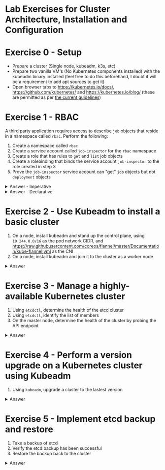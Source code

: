 # Lab Exercises for Cluster Architecture, Installation and Configuration

# Exercise 0 - Setup

* Prepare a cluster (Single node, kubeadm, k3s, etc)
* Prepare two vanilla VM's (No Kubernetes components installed) with the kubeadm binary installed (feel free to do this beforehand, I doubt it will be a requirement to add apt sources to get it)
* Open browser tabs to https://kubernetes.io/docs/, https://github.com/kubernetes/ and  https://kubernetes.io/blog/ (these are permitted as per [the current guidelines](https://docs.linuxfoundation.org/tc-docs/certification/certification-resources-allowed#certified-kubernetes-administrator-cka-and-certified-kubernetes-application-developer-ckad))

# Exercise 1 - RBAC

A third party application requires access to describe `job` objects that reside in a namespace called `rbac`. Perform the following:

1. Create a namespace called `rbac`
2. Create a service account called `job-inspector` for the `rbac` namespace
3. Create a role that has rules to `get` and `list` job objects
4. Create a rolebinding that binds the service account `job-inspector` to the role created in step 3
5. Prove the `job-inspector` service account can "get" `job` objects but not `deployment` objects

<details><summary>Answer - Imperative</summary>

```shell
kubectl create namespace rbac
kubectl create sa job-inspector -n rbac
kubectl create role job-inspector --verb=get --verb=list --resource=jobs -n rbac
kubectl create rolebinding permit-job-inspector --role=job-inspector --serviceaccount=rbac:job-inspector -n rbac
kubectl --as=system:serviceaccount:rbac:job-inspector auth can-i get job -n rbac 
kubectl --as=system:serviceaccount:rbac:job-inspector auth can-i get deployment -n rbac
```
</details>


<details><summary>Answer - Declarative</summary>

```yaml
apiVersion: v1
kind: Namespace
metadata:
  name: rbac
---
apiVersion: v1
kind: ServiceAccount
metadata:
  name: job-inspector
  namespace: rbac
---
apiVersion: rbac.authorization.k8s.io/v1
kind: Role
metadata:
  name: job-inspector
  namespace: rbac
rules:
  - apiGroups: ["batch"]
    resources: ["jobs"]
    verbs: ["get", "list"]
---
apiVersion: rbac.authorization.k8s.io/v1
kind: RoleBinding
metadata:
  name: permit-job-inspector
  namespace: rbac
roleRef:
  apiGroup: rbac.authorization.k8s.io
  kind: Role
  name: job-inspector
subjects:
  - kind: ServiceAccount
    name: job-inspector
    namespace: rbac
```
</details>

# Exercise 2 - Use Kubeadm to install a basic cluster

1. On a node, install kubeadm and stand up the control plane, using `10.244.0.0/16` as the pod network CIDR, and https://raw.githubusercontent.com/coreos/flannel/master/Documentation/kube-flannel.yml as the CNI
2. On a node, install kubeadm and join it to the cluster as a worker node

<details><summary>Answer</summary>

## Node 1:

Prep kubeadm (as mentioned above, I doubt we will need to do this part in the exam)

```shell
# Install a container runtime, IE https://github.com/containerd/containerd/blob/main/docs/getting-started.md
apt-get update && apt-get install -y apt-transport-https curl
curl -fsSLo /etc/apt/keyrings/kubernetes-archive-keyring.gpg https://packages.cloud.google.com/apt/doc/apt-key.gpg
echo "deb [signed-by=/etc/apt/keyrings/kubernetes-archive-keyring.gpg] https://apt.kubernetes.io/ kubernetes-xenial main" | sudo tee /etc/apt/sources.list.d/kubernetes.list
apt-get update
apt-get install -y kubelet kubeadm kubectl
apt-mark hold kubelet kubeadm kubectl
```

Turn this node into a master

```shell
sudo kubeadm init --pod-network-cidr=10.244.0.0/16
...
  mkdir -p $HOME/.kube
  sudo cp -i /etc/kubernetes/admin.conf $HOME/.kube/config
  sudo chown $(id -u):$(id -g) $HOME/.kube/config
...
kubectl apply -f https://raw.githubusercontent.com/coreos/flannel/master/Documentation/kube-flannel.yml
...
Note the join command, ie:
kubeadm join 172.16.10.210:6443 --token 9tjntl.10plpxqy85g8a0ui \
    --discovery-token-ca-cert-hash sha256:381165c9a9f19a123bd0fee36fe36d15e918062dcc94711ff5b286ee1f86b92b 
```
## Node 2

Run the join command taken from the previous step

```shell
kubeadm join 172.16.10.210:6443 --token 9tjntl.10plpxqy85g8a0ui \
    --discovery-token-ca-cert-hash sha256:381165c9a9f19a123bd0fee36fe36d15e918062dcc94711ff5b286ee1f86b92b 
```

Validate by running `kubectl get no` on the master node:

```shell
kubectl get no
NAME      STATUS   ROLES                  AGE     VERSION
ubuntu    Ready    control-plane,master   9m53s   v1.26.0
ubuntu2   Ready    <none>                 50s     v1.26.0
```
</details>

# Exercise 3 - Manage a highly-available Kubernetes cluster

1. Using `etcdctl`, determine the health of the etcd cluster
2. Using `etcdctl`, identify the list of members   
3. On the master node, determine the health of the cluster by probing the API endpoint


<details><summary>Answer</summary>

```shell
etcdctl cluster-health

cluster is healthy
member <id> is healthy
member <id> is healthy
member <id> is healthy

etcdctl member list
<id>: name=etcd1 peerURLs=http://<ip>:2380 clientURLs=<ip>:2379
<id>: name=etcd0 peerURLs=http://<ip>:2380 clientURLs=<ip>:2379
<id>: name=etcd2 peerURLs=http://<ip>:2380 clientURLs=<ip>:2379

curl -k https://localhost:6443/healthz?verbose
[+]ping ok
[+]log ok
[+]etcd ok
[+]poststarthook/start-kube-apiserver-admission-initializer ok
...
```

</details>

#  Exercise 4 - Perform a version upgrade on a Kubernetes cluster using Kubeadm 

1. Using `kubeadm`, upgrade a cluster to the lastest version

<details><summary>Answer</summary>

If held, unhold the kubeadm version

```shell
sudo apt-mark unhold kubeadm
```

Upgrade the `kubeadm` version:

```shell
sudo apt-get install --only-upgrade kubeadm
```

`plan` the upgrade:

```shell
sudo kubeadm upgrade plan

Components that must be upgraded manually after you have upgraded the control plane with 'kubeadm upgrade apply':
COMPONENT   CURRENT       AVAILABLE
kubelet     1 x v1.19.0   v1.20.2

Upgrade to the latest stable version:

COMPONENT                 CURRENT   AVAILABLE
kube-apiserver            v1.19.7   v1.20.2
kube-controller-manager   v1.19.7   v1.20.2
kube-scheduler            v1.19.7   v1.20.2
kube-proxy                v1.19.7   v1.20.2
CoreDNS                   1.7.0     1.7.0
etcd                      3.4.9-1   3.4.13-0
```

Upgrade the cluster

```shell
kubeadm upgrade apply v1.20.2
```

Upgrade Kubelet:

```shell
sudo apt-get install --only-upgrade kubelet
```

</details>

# Exercise 5 - Implement etcd backup and restore

1. Take a backup of etcd
2. Verify the etcd backup has been successful
3. Restore the backup back to the cluster

<details><summary>Answer</summary>

Take a snapshot of etcd:

```shell
ETCDCTL_API=3 etcdctl snapshot save snapshot.db --cacert /etc/kubernetes/pki/etcd/server.crt --cert /etc/kubernetes/pki/etcd/ca.crt --key /etc/kubernetes/pki/etcd/ca.key
```

Verify the snapshot:

```shell
sudo ETCDCTL_API=3 etcdctl --write-out=table snapshot status snapshot.db
```

Perform a restore:

```shell
ETCDCTL_API=3 etcdctl snapshot restore snapshot.db
```

</details>
